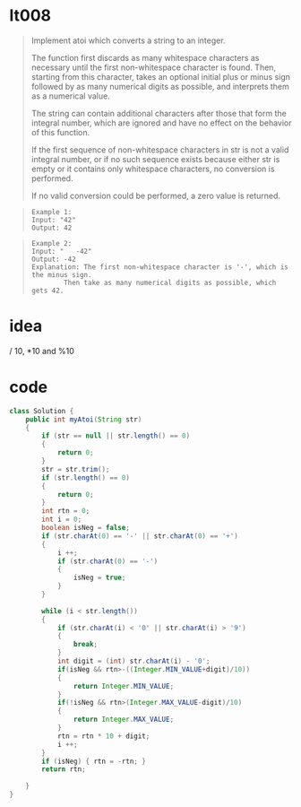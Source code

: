 # lt008
>Implement atoi which converts a string to an integer.
>
>The function first discards as many whitespace characters as necessary until the first non-whitespace character is found. Then, starting from this character, takes an optional initial plus or minus sign followed by as many numerical digits as possible, and interprets them as a numerical value.
>
>The string can contain additional characters after those that form the integral number, which are ignored and have no effect on the behavior of this function.
>
>If the first sequence of non-whitespace characters in str is not a valid integral number, or if no such sequence exists because either str is empty or it contains only whitespace characters, no conversion is performed.
>
>If no valid conversion could be performed, a zero value is returned.


>     Example 1:
>     Input: "42"
>     Output: 42

>     Example 2:
>     Input: "   -42"
>     Output: -42
>     Explanation: The first non-whitespace character is '-', which is the minus sign.
>             Then take as many numerical digits as possible, which gets 42.

# idea
/ 10, *10 and %10

# code
```Java
class Solution {
    public int myAtoi(String str) 
    {
        if (str == null || str.length() == 0) 
        {
            return 0;
        }
        str = str.trim();
        if (str.length() == 0) 
        {
            return 0;
        }
        int rtn = 0;
        int i = 0;
        boolean isNeg = false;
        if (str.charAt(0) == '-' || str.charAt(0) == '+') 
        { 
            i ++;
            if (str.charAt(0) == '-') 
            {
                isNeg = true;
            }
        }
        
        while (i < str.length()) 
        {
            if (str.charAt(i) < '0' || str.charAt(i) > '9') 
            {
                break;
            }
            int digit = (int) str.charAt(i) - '0';
            if(isNeg && rtn>-((Integer.MIN_VALUE+digit)/10)) 
            {
                return Integer.MIN_VALUE;
            }
            if(!isNeg && rtn>(Integer.MAX_VALUE-digit)/10) 
            {
                return Integer.MAX_VALUE;
            }
            rtn = rtn * 10 + digit;
            i ++;
        }
        if (isNeg) { rtn = -rtn; }
        return rtn;
        
    }
}
```
